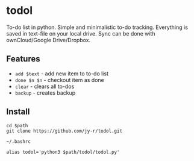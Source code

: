 # todol

To-do list in python. Simple and minimalistic to-do tracking. Everything is saved in text-file on your local drive. Sync can be done with ownCloud/Google Drive/Dropbox. 

## Features 

- `add $text` - add new item to to-do list
- `done $n $n` - checkout item as done
- `clear` - clears all to-dos
- `backup` - creates backup 

## Install 

```
cd $path
git clone https://github.com/jy-r/todol.git
```

`~/.bashrc`

```
alias todol='python3 $path/todol/todol.py'
```
